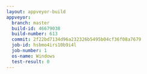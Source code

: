 ```yaml
---
layout: appveyor-build
appveyor:
  branch: master
  build-id: 46679038
  build-number: 613
  commit: 2f22bd7134d96a232326b5495b04cf36f08a7679
  job-id: hsbmo4irs10b9i4l
  job-number: 1
  os-name: Windows
  test-result: 0
---
```

